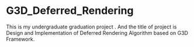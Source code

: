 # G3D_Deferred_Rendering


This is my undergraduate  graduation project . And the title of project is Design and Implementation of Deferred Rendering Algorithm based on G3D Framework.

